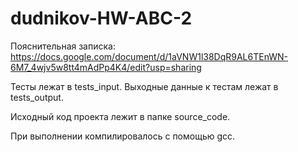 # dudnikov-HW-ABC-2
Пояснительная записка: https://docs.google.com/document/d/1aVNW1l38DqR9AL6TEnWN-6M7_4wjv5w8tt4mAdPp4K4/edit?usp=sharing

Тесты лежат в tests_input. Выходные данные к тестам лежат в tests_output.

Исходный код проекта лежит в папке source_code.

При выполнении компилировалось с помощью gcc.
